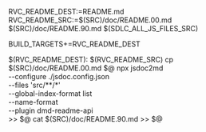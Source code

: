 RVC_README_DEST:=README.md
RVC_README_SRC:=$(SRC)/doc/README.00.md $(SRC)/doc/README.90.md $(SDLC_ALL_JS_FILES_SRC)

BUILD_TARGETS+=RVC_README_DEST

$(RVC_README_DEST): $(RVC_README_SRC)
  cp $(SRC)/doc/README.00.md $@
  npx jsdoc2md \
    --configure ./jsdoc.config.json \
    --files 'src/**/*' \
    --global-index-format list \
    --name-format \
    --plugin dmd-readme-api \
    >> $@
  cat $(SRC)/doc/README.90.md >> $@